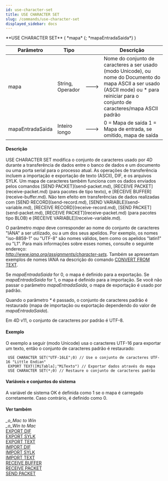 ```yaml
---
id: use-character-set
title: USE CHARACTER SET
slug: /commands/use-character-set
displayed_sidebar: docs
---
```


<!--REF #_command_.USE CHARACTER SET.Syntax-->**USE CHARACTER SET** ( *mapa* {; *mapaEntradaSaida*} )<!-- END REF-->
<!--REF #_command_.USE CHARACTER SET.Params-->
| Parâmetro | Tipo |  | Descrição |
| --- | --- | --- | --- |
| mapa | String, Operador | &#x1F852; | Nome do conjunto de caracteres a ser usado (modo Unicode), ou nome do Documento do mapa ASCII a ser usado (ASCII mode) ou * para reiniciar para o conjunto de caracteres/mapa ASCII padrão |
| mapaEntradaSaida | Inteiro longo | &#x1F852; | 0 = Mapa de saída 1 = Mapa de entrada, se omitido, mapa de saída |

<!-- END REF-->

#### Descrição 

<!--REF #_command_.USE CHARACTER SET.Summary-->USE CHARACTER SET modifica o conjunto de caracteres usado por 4D durante a transferência de dados entre o banco de dados e um documento ou uma porta serial para o processo atual.<!-- END REF--> As operações de transferência incluem a importação e exportação de texto (ASCII), DIF, e os arquivos SYLK. Um mapa de caracteres também funciona com os dados enviados pelos comandos [SEND PACKET](send-packet.md), [RECEIVE PACKET](receive-packet.md) (para pacotes de tipo texto), e [RECEIVE BUFFER](receive-buffer.md). Não tem efeito em transferências de dados realizadas com [SEND RECORD](send-record.md), [SEND VARIABLE](send-variable.md), [RECEIVE RECORD](receive-record.md), [SEND PACKET](send-packet.md), [RECEIVE PACKET](receive-packet.md) (para pacotes tipo BLOB) e [RECEIVE VARIABLE](receive-variable.md).

O parâmetro *mapa* deve corresponder ao nome do conjunto de caracteres "IANA" a ser utilizado, ou a um dos seus apelidos. Por exemplo, os nomes "iso-8859-1" ou "UTF-8" são nomes válidos, bem como os apelidos "latin1" ou "L1". Para mais informações sobre esses nomes, consulte o seguinte endereço:   
*http://www.iana.org/assignments/character-sets*. Também se apresentam exemplos de nomes IANA na descrição do comando [CONVERT FROM TEXT](convert-from-text.md).  

Se *mapaEntradaSaida* for 0, o mapa é definido para a exportação. Se *mapaEntradaSaida* for 1, o mapa é definido para a importação. Se você não passar o parâmetro *mapaEntradaSaida*, o mapa de exportação é usado por padrão.

Quando o parâmetro *\** é passado, o conjunto de caracteres padrão é restaurado (mapa de importação ou exportação dependendo do valor de *mapaEntradaSaida*)*.*

Em 4D v11, o conjunto de caracteres por padrão é UTF-8.

#### Exemplo 

O exemplo a seguir (modo Unicode) usa o caracteres UTF-16 para exportar um texto, então o conjunto de caracteres padrão é restaurado:

```4d
 USE CHARACTER SET("UTF-16LE";0) // Use o conjunto de caracteres UTF-16 "Little Endian"
 EXPORT TEXT([MiTabla];"MiTexto") // Exportar dados através do mapa
 USE CHARACTER SET(*;0) // Restaure o conjunto de caracteres padrão
```

#### Variáveis e conjuntos do sistema 

A variável de sistema OK é definida como 1 se o mapa é carregado corretamente. Caso contrário, é definido como 0.

#### Ver também 

*\_o\_Mac to Win*  
*\_o\_Win to Mac*  
[EXPORT DIF](export-dif.md)  
[EXPORT SYLK](export-sylk.md)  
[EXPORT TEXT](export-text.md)  
[IMPORT DIF](import-dif.md)  
[IMPORT SYLK](import-sylk.md)  
[IMPORT TEXT](import-text.md)  
[RECEIVE BUFFER](receive-buffer.md)  
[RECEIVE PACKET](receive-packet.md)  
[SEND PACKET](send-packet.md)  